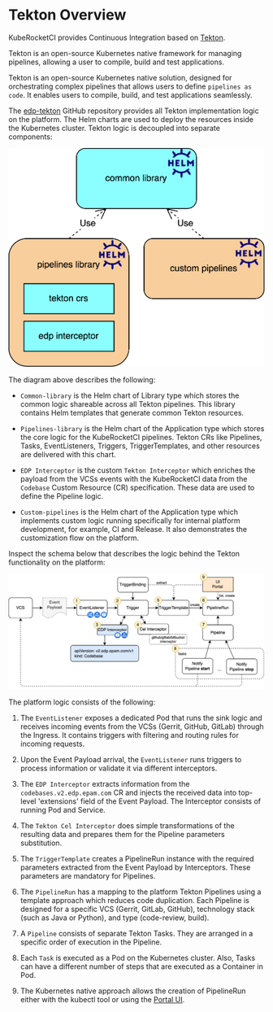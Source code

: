 # Tekton Overview

<head>
  <link rel="canonical" href="https://docs.kuberocketci.io/docs/operator-guide/ci/tekton-overview/" />
</head>

KubeRocketCI provides Continuous Integration based on [Tekton](https://tekton.dev/).

Tekton is an open-source Kubernetes native framework for managing pipelines, allowing a user to compile, build and
test applications.

Tekton is an open-source Kubernetes native solution, designed for orchestrating complex pipelines that allows users to define `pipelines as code`. It enables users to compile, build, and test applications seamlessly.

The [edp-tekton](https://github.com/epam/edp-tekton) GitHub repository provides all Tekton implementation logic on the platform.
The Helm charts are used to deploy the resources inside the Kubernetes cluster.
Tekton logic is decoupled into separate components:

![Edp-tekton components diagram](../../assets/operator-guide/ci/edp-tekton-components-diagram.png)

The diagram above describes the following:

* `Common-library` is the Helm chart of Library type which stores the common logic shareable across all Tekton pipelines.
This library contains Helm templates that generate common Tekton resources.

* `Pipelines-library` is the Helm chart of the Application type which stores the core logic for the KubeRocketCI pipelines.
Tekton CRs like Pipelines, Tasks, EventListeners, Triggers, TriggerTemplates, and other resources are delivered with
this chart.

* `EDP Interceptor` is the custom `Tekton Interceptor` which enriches the payload from the VCSs events with the KubeRocketCI data from the `Codebase` Custom Resource (CR) specification. These data are used to define the Pipeline logic.

* `Custom-pipelines` is the Helm chart of the Application type which implements custom logic running
specifically for internal platform development, for example, CI and Release.
It also demonstrates the customization flow on the platform.

Inspect the schema below that describes the logic behind the Tekton functionality on the platform:

![Component view for the Tekton on KubeRocketCI](../../assets/operator-guide/ci/edp-tekton-component-view-diagram.png)

The platform logic consists of the following:

1. The `EventListener` exposes a dedicated Pod that runs the sink logic and receives incoming events from the
VCSs (Gerrit, GitHub, GitLab) through the Ingress. It contains triggers with filtering and routing rules for
incoming requests.

2. Upon the Event Payload arrival, the `EventListener` runs triggers to process information or validate it via
different interceptors.

3. The `EDP Interceptor` extracts information from the `codebases.v2.edp.epam.com` CR and injects the received data
into top-level 'extensions' field of the Event Payload. The Interceptor consists of running Pod and Service.

4. The `Tekton Cel Interceptor` does simple transformations of the resulting data and prepares them for the Pipeline
parameters substitution.

5. The `TriggerTemplate` creates a PipelineRun instance with the required parameters extracted from the Event Payload
by Interceptors. These parameters are mandatory for Pipelines.

6. The `PipelineRun` has a mapping to the platform Tekton Pipelines using a template approach which reduces code duplication.
Each Pipeline is designed for a specific VCS (Gerrit, GitLab, GitHub), technology stack (such as Java or Python),
and type (code-review, build).

7. A `Pipeline` consists of separate Tekton Tasks. They are arranged in a specific order of execution
in the Pipeline.

8. Each `Task` is executed as a Pod on the Kubernetes cluster.
Also, Tasks can have a different number of steps that are executed as a Container in Pod.

9. The Kubernetes native approach allows the creation of PipelineRun either with the kubectl tool or
using the [Portal UI](../../user-guide/application.md).
